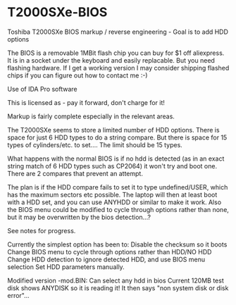 # T2000SXe-BIOS
Toshiba T2000SXe BIOS markup / reverse engineering - Goal is to add HDD options

The BIOS is a removable 1MBit flash chip you can buy for $1 off aliexpress. It is in a socket under the keyboard and easily replacable. But you need flashing hardware. If I get a working version I may consider shipping flashed chips if you can figure out how to contact me :-)

Use of IDA Pro software

This is licensed as - pay it forward, don't charge for it!

Markup is fairly complete especially in the relevant areas.

The T2000SXe seems to store a limited number of HDD options. There is space for just 6 HDD types to do a string compare. But there is space for 15 types of cylinders/etc. to set.... The limit should be 15 types.

What happens with the normal BIOS is if no hdd is detected (as in an exact string match of 6 HDD types such as CP2064) it won't try and boot one. There are 2 compares that prevent an attempt.

The plan is if the HDD compare fails to set it to type undefined/USER, which has the maximum sectors etc possible.
The laptop will then at least boot with a HDD set, and you can use ANYHDD or similar to make it work.
Also the BIOS menu could be modified to cycle through options rather than none, but it may be overwritten by the bios detection...?

See notes for progress.

Currently the simplest option has been to:
Disable the checksum so it boots
Change BIOS menu to cycle through options rather than HDD/NO HDD
Change HDD detection to ignore detected HDD, and use BIOS menu selection
Set HDD parameters manually.


Modified version -mod.BIN:
Can select any hdd in bios
Current 120MB test disk shows ANYDISK so it is reading it!
It then says "non system disk or disk error"...

